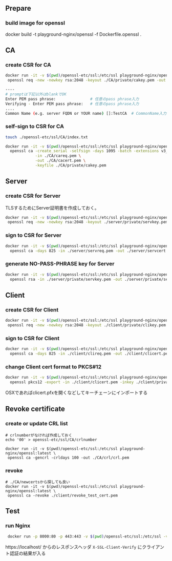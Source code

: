 ## Prepare
### build image for openssl
docker build -t playground-nginx/openssl -f Dockerfile.openssl .

## CA
### create CSR for CA
```bash
docker run -it -v $(pwd)/openssl-etc/ssl:/etc/ssl playground-nginx/openssl:latest \
 openssl req -new -newkey rsa:2048 -keyout ./CA/private/cakey.pem -out ./CA/careq.pem

----
# promptは下記以外はblankでOK
Enter PEM pass phrase:               # 任意のpass phrase入力
Verifying - Enter PEM pass phrase:   # 任意のpass phrase入力
....
Common Name (e.g. server FQDN or YOUR name) []:TestCA  # CommonName入力
```

### self-sign to CSR for CA
```bash
touch ./openssl-etc/ssl/CA/index.txt

docker run -it -v $(pwd)/openssl-etc/ssl:/etc/ssl playground-nginx/openssl:latest \
  openssl ca -create_serial -selfsign -days 1095 -batch -extensions v3_ca \
             -in ./CA/careq.pem \
             -out ./CA/cacert.pem \
             -keyfile ./CA/private/cakey.pem
```

## Server
### create CSR for Server
TLSするためにServer証明書を作成しておく。

```bash
docker run -it -v $(pwd)/openssl-etc/ssl:/etc/ssl playground-nginx/openssl:latest \
 openssl req -new -newkey rsa:2048 -keyout ./server/private/servkey.pem -out ./server/servreq.pem
```

### sign to CSR for Server
```bash
docker run -it -v $(pwd)/openssl-etc/ssl:/etc/ssl playground-nginx/openssl:latest \
  openssl ca -days 825 -in ./server/servreq.pem -out ./server/servcert.pem -extensions server_ext
```

### generate NO-PASS-PHRASE key for Server
```bash
docker run -it -v $(pwd)/openssl-etc/ssl:/etc/ssl playground-nginx/openssl:latest \
  openssl rsa -in ./server/private/servkey.pem -out ./server/private/servkey-nopass.pem
```

## Client
### create CSR for Client

```bash
docker run -it -v $(pwd)/openssl-etc/ssl:/etc/ssl playground-nginx/openssl:latest \
 openssl req -new -newkey rsa:2048 -keyout ./client/private/clikey.pem -out ./client/clireq.pem
```

### sign to CSR for Client
```bash
docker run -it -v $(pwd)/openssl-etc/ssl:/etc/ssl playground-nginx/openssl:latest \
  openssl ca -days 825 -in ./client/clireq.pem -out ./client/clicert.pem -extensions client_ext
```

### change Client cert format to PKCS#12
```bash
docker run -it -v $(pwd)/openssl-etc/ssl:/etc/ssl playground-nginx/openssl:latest \
  openssl pkcs12 -export -in ./client/clicert.pem -inkey ./client/private/clikey.pem -out ./client/clicert.pfx
```

OSXであればclicert.pfxを開くなどしてキーチェーンにインポートする

## Revoke certificate
### create or update CRL list
```
# crlnumberがなければ作成しておく
echo '00' > openssl-etc/ssl/CA/crlnumber

docker run -it -v $(pwd)/openssl-etc/ssl:/etc/ssl playground-nginx/openssl:latest \
 openssl ca -gencrl -crldays 100 -out ./CA/crl/crl.pem
```

### revoke
```
# ./CA/newcertsから探しても良い
docker run -it -v $(pwd)/openssl-etc/ssl:/etc/ssl playground-nginx/openssl:latest \
 openssl ca -revoke ./client/revoke_test_cert.pem
```

## Test
### run Nginx
```bash
 docker run -p 8000:80 -p 443:443 -v $(pwd)/openssl-etc/ssl:/etc/ssl -v $(pwd)/nginx-etc/nginx/conf.d:/etc/nginx/conf.d  playground-nginx:latest
```

https://localhost/ からのレスポンスヘッダ `X-SSL-Client-Verify` にクライアント認証の結果が入る
